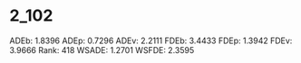 # 2_102

ADEb: 1.8396
ADEp: 0.7296
ADEv: 2.2111
FDEb: 3.4433
FDEp: 1.3942
FDEv: 3.9666
Rank: 418
WSADE: 1.2701
WSFDE: 2.3595